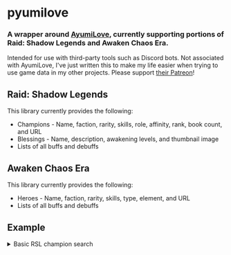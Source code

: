 # pyumilove
### A wrapper around [AyumiLove](https://ayumilove.net/), currently supporting portions of Raid: Shadow Legends and Awaken Chaos Era.
Intended for use with third-party tools such as Discord bots. Not associated with AyumiLove, I've just written this to make my life easier when trying to use game data in my other projects. Please support [their Patreon](https://www.patreon.com/ayumilove)!

## Raid: Shadow Legends
This library currently provides the following:
 * Champions - Name, faction, rarity, skills, role, affinity, rank, book count, and URL
 * Blessings - Name, description, awakening levels, and thumbnail image
 * Lists of all buffs and debuffs

## Awaken Chaos Era
This library currently provides the following:
 * Heroes - Name, faction, rarity, skills, type, element, and URL
 * Lists of all buffs and debuffs

## Example
<details>
<summary>Basic RSL champion search</summary>

```python
import asyncio

from pyumilove.raidshadowlegends import RSL


async def main():
    async with RSL() as client:
        while True:
            champ_name = input("Search for a champion ('q' to exit): ").lower()
            while champ_name == "":
                champ_name = input("Search for a champion ('q' to exit): ").lower()

            if champ_name.lower() == "q":
                print("\nExiting")
                break

            champ = await client.get_champion(champ_name)
            if champ:
                print(
                    "\n{0} - {1} - {2} - {3}".format(
                        champ.name, champ.affinity, champ.faction, champ.rarity
                    )
                )
                print("-" * 20, end="")
                [
                    print("\n{0}:\n{1}".format(skill["name"], skill["description"]))
                    for skill in champ.skills
                ]
                print("-" * 20, "\n")
            else:
                print("Unable to find champion named '{0}'.".format(champ_name))


if __name__ == "__main__":
    asyncio.run(main())
```
</details>
